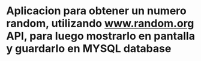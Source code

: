 # Aplicacion para obtener un numero random, utilizando www.random.org API, para luego mostrarlo en pantalla y guardarlo en MYSQL database


